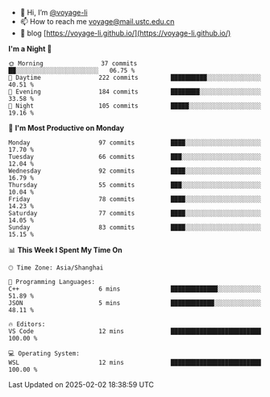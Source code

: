 - 👋 Hi, I’m [@voyage-li](https://github.com/voyage-li/)
- 📫 How to reach me [voyage@mail.ustc.edu.cn](mailto:voyage@mail.ustc.edu.cn)
- 🥤 blog [https://voyage-li.github.io/](https://voyage-li.github.io/)

<!--START_SECTION:waka-->
**I'm a Night 🦉** 

```text
🌞 Morning                37 commits          ██░░░░░░░░░░░░░░░░░░░░░░░   06.75 % 
🌆 Daytime                222 commits         ██████████░░░░░░░░░░░░░░░   40.51 % 
🌃 Evening                184 commits         ████████░░░░░░░░░░░░░░░░░   33.58 % 
🌙 Night                  105 commits         █████░░░░░░░░░░░░░░░░░░░░   19.16 % 
```
📅 **I'm Most Productive on Monday** 

```text
Monday                   97 commits          ████░░░░░░░░░░░░░░░░░░░░░   17.70 % 
Tuesday                  66 commits          ███░░░░░░░░░░░░░░░░░░░░░░   12.04 % 
Wednesday                92 commits          ████░░░░░░░░░░░░░░░░░░░░░   16.79 % 
Thursday                 55 commits          ███░░░░░░░░░░░░░░░░░░░░░░   10.04 % 
Friday                   78 commits          ████░░░░░░░░░░░░░░░░░░░░░   14.23 % 
Saturday                 77 commits          ████░░░░░░░░░░░░░░░░░░░░░   14.05 % 
Sunday                   83 commits          ████░░░░░░░░░░░░░░░░░░░░░   15.15 % 
```


📊 **This Week I Spent My Time On** 

```text
🕑︎ Time Zone: Asia/Shanghai

💬 Programming Languages: 
C++                      6 mins              █████████████░░░░░░░░░░░░   51.89 % 
JSON                     5 mins              ████████████░░░░░░░░░░░░░   48.11 % 

🔥 Editors: 
VS Code                  12 mins             █████████████████████████   100.00 % 

💻 Operating System: 
WSL                      12 mins             █████████████████████████   100.00 % 
```


 Last Updated on 2025-02-02 18:38:59 UTC
<!--END_SECTION:waka-->
